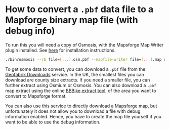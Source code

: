 # How to convert a `.pbf` data file to a Mapforge binary map file (with debug info)

To run this you will need a copy of Osmosis, with the Mapsforge Map Writer plugin installed. See [here](https://github.com/mapsforge/mapsforge/blob/master/docs/Getting-Started-Map-Writer.md#plugin-installation) for installation instructions.

```bash
./bin/osmosis --rb file=[...].osm.pbf --mapfile-writer file=[...].map debug-file=true commment="some comment"
```

To get some data to convert, you can download a `.pbf` file from the [Geofabrik Downloads](https://download.geofabrik.de/) service. In the UK, the smallest files you can download are county size extracts. If you need a smaller file, you can further extract using Osmium or Osmosis. You can also download a `.pbf` map extract using the online [BBBike extract tool](https://extract.bbbike.org/), of the area you want to convert to Mapsforge format.

You can also use this service to directly download a Mapsforge map, but unfortunately it does not allow you to download a file with debug information enabled. Hence, you have to create the map file yourself if you want to be able to use the debug information.
